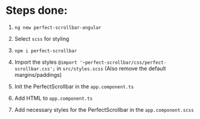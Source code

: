 # Steps done:

1. `ng new perfect-scrollbar-angular`
2. Select `scss` for styling

3. `npm i perfect-scrollbar`
4. Import the styles `@import '~perfect-scrollbar/css/perfect-scrollbar.css';` in `src/styles.scss` (Also remove the default margins/paddings)
5. Init the PerfectScrollbar in the `app.component.ts`
6. Add HTML to `app.component.ts`
7. Add necessary styles for the PerfectScrollbar in the `app.component.scss`
